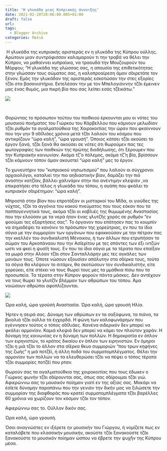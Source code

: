 ```yaml
---
title: 'Η γλυκάδα μιας Κυπριακής άννοιξης'
date: 2021-02-20T20:06:00.005+01:00
draft: false
url: 
tags:
  - Blogger Archive
categories: Παλιά
---
```


 Η γλυκάδα της κυπριακής αριστεράς εν η γλυκάδα της Κύπρου ούλλης. Αρώτουν μιαν συντρόφισσαν καλαμαρούν τι την τραβά να θέλει την Κύπρον, να μαθαίννει κυπραίικα, να τραουδά την Μουζουρούν του Μόρφου; “Η γλυκάδα της γλώσσας σας, η απουσία της επιθετικότητας στην γλώσσαν τους σώματος σας, η καλοπροαίρεση άμαν σ̆αιρετάτε τον ξένον. Εμάς την γλυκάδαν της αριστεράς εσκοτώσαν την στες εξορίες τζ̆αι στα βασανιστήρια. Εκτελέσαν την με τον Μπελογιάννην τζ̆αι έμεινεν μας ένας θυμός, μια πικρή βία που σας λείπει εσάς τζ̆εικάτω.”

  

[![](https://blogger.googleusercontent.com/img/b/R29vZ2xl/AVvXsEiwie_T1zIh2ie67pf9wR-z-z7ziYmVetoe5wRcyswWvnAOVfl3rMMGkQlie8SMMZ9Z28nuM88rtqwvuu-zPoUr1yBrge7u0-S-_40yVvYuVt8sC3H3xcy7u6m5Y5qH_XB0B6PpNZaqJoo/w391-h378/Hlias.png)](https://blogger.googleusercontent.com/img/b/R29vZ2xl/AVvXsEiwie_T1zIh2ie67pf9wR-z-z7ziYmVetoe5wRcyswWvnAOVfl3rMMGkQlie8SMMZ9Z28nuM88rtqwvuu-zPoUr1yBrge7u0-S-_40yVvYuVt8sC3H3xcy7u6m5Y5qH_XB0B6PpNZaqJoo/s1718/Hlias.png)

  
 

Θορώντας το πρόσωπον τούτου του παιθκιού έρκουνται μου οι νότες του μουσικού ποιήματος του Γιώρκου του Κάρβελλου που κάμνουν μελωδίαν τζ̆αι ρυθμόν τα αγαλματούθκια της Χοιροκοιτίας την ώραν που φκαίννουν που την γην 9 σ̆σ̆ιλιάες χρόνια μετά τζ̆αι λαλούν του κόσμου που αντικρίζουν “ώρα καλή”, “ώρα γρουσή”. Όποιος κάτσει τζ̆αι ακούσει το έργον ξανά, τζ̆αι ξανά θα ακούσει σε νότες ότι θωρούμεν πας τες φωτογραφίες των παιθκιών της πρώτης διαδήλωσης, ότι ξέρουμεν που την Κυπριακήν κοινωνίαν. Ακόμα τζ̆΄ο πόλεμος, ακόμα τζ̆΄η βία, βρίσσουν τζ̆αι κάμνουν τόπον άμαν ακουστεί “ώρα καλή” μες το έργον.

Το χωνευτήριν του “κυπριακού νησιωτισμού” που λαλούν οι σύγχρονοι αρχαιολόγοι, καταλιεί την πιο αηδιαστικήν βίαν, δαμάζει την πιό άνοστην κατζ̆ίαν, βάλλει χαλινάριν στην πιο ανέντιμην κλεψιάν ,να επικρατήσει στο τέλος η γλυκάδα του τόπου, η αγάπη που φκάλει το κυπριακόν σ̆αιρέτημαν: “ώρα καλή”.

Μπροστά στην βίαν που επροτάξαν οι μισταρκοί του Μίδα, οι γιούδες της νύχτας, τζ̆αι τα αγγόνια του κακού πνεύματος που τους εόκαν που τα παππογεννητικά τους, ακόμα τζ̆αι οι καβλιές της θυμωμένης Αναστασίας που την ελούσαν με τα νερά ήταν ένας γλυτζ̆ής χορός σε ρυθμόν “εν φοούμαι τες εξαρτήσεις σας”. Το όργανον που επάτησεν πας το κουμπίν να σημαδέψει το κανόνιν το πρόσωπον της χορεύτριας, εν που τα ίδια σόγια με την συμμορίαν των οργάνων που εφακκούσαν με την πέτραν πας την κκελλέν του συνδικαλιστή Μένοικου, ή των άλλων που ετρυπήσαν το σώμαν του Αρκοπάναου που την Ασ̆ιερίτου με τες σπόντες των έξι ιντζών ωστι να φκεί η ψυσ̆ιή τους. Εν που τα ίδια σόγια με τα τέρατα που επαίξαν τα μωρά στην Αλόαν τζ̆αι στον Σανταλλάρην μες τες αγκάλες των μανάων τους. Όποτε νώσουν εξουσίαν απόλυτην στα σ̆αίρκα τους, τούτα τα σόγια θα κλέψουν το σιτάριν, θα σκοτώσουν τον συνδικαλιστήν, είτε χορεύκει, είτε στέκει να τους θωρεί τους μες τα μμάθκια πίσω που τα προσωπεία. Τα τέρατα στην Κύπρον φορούν πάντα μάσκες. Δεν αντέχουν να τους θωρεί το γλυτζ̆ίν βλέμμαν των αθρώπων του τόπου. Άμα νοιώσουν αθρώποι αφοπλίζουνται.

  

[![](https://blogger.googleusercontent.com/img/b/R29vZ2xl/AVvXsEgmL15Ddj75fVOBiroEYfc3h0_MaOtfoyNXVAIM83Fdf9i24U_2p6tpcZz_nzxGdHxWXxwlhBRXWNgO-8DHUcORpiYVWLtnbvhMmrKU09v5BeM3Yw98Zb1luef_qggyn0zIBIXVZGaKUa0/w283-h425/Anastasia.png)](https://blogger.googleusercontent.com/img/b/R29vZ2xl/AVvXsEgmL15Ddj75fVOBiroEYfc3h0_MaOtfoyNXVAIM83Fdf9i24U_2p6tpcZz_nzxGdHxWXxwlhBRXWNgO-8DHUcORpiYVWLtnbvhMmrKU09v5BeM3Yw98Zb1luef_qggyn0zIBIXVZGaKUa0/s1498/Anastasia.png)

  
  

Ώρα καλή, ώρα γρούσή Αναστασία. Ώρα καλή, ώρα γρουσή Ηλία.

Ήρτεν η σειρά σας. Δύναμη των αθρώπων εν τα σαξόφωνα, τα πιάνα, τα βκιολιά τζ̆αι ούλλα τα έγχορδά. Η φώνη των καλοφωνάρηων που εγέννησεν τούτος ο τόπος σ̆σ̆ιλιάες. Κανένα σιδερικόν δεν μπορεί να φκάλει αρμονίαν. Καμιά κλεψιά δεν μπορεί να κάμει τον πλούτον χαράν. Η δύναμη της κοινωνίας εν η δύναμη των πολλών. Η δημοκρατία εν όπλον των ειρηνιστών, το κράτος δικαίου εν όπλον των ειρηνιστών. Εν όμηροι τζ̆αι η μιά τζ̆αι το άλλον στα σ̆ιέρκα θκυο συμμοριών “που τρων κηφήνες της ζωής” η μιά ποτζ̆εί, ή άλλη ποδά του συρματομπλέγματος. Θέλει την αρμονίαν των πολλών να τα ελευθερώσει τζ̆αι να πέψει ο τόπος τέρατα τζ̆αι συμμορίες ποτζ̆εί που ρταν. 

Θωρούν σας τα αγαλματούθκια της χοιροκοιτίας που τους έδωκεν ο Γιώρκος φωνήν τζ̆αι σ̆αίρουνται σας, όπως σας σ̆αίρουμαι τζ̆αι γιώ. Αφιερώννω σας το μουσικόν ποίημαν γιατί εν της αξίας σας. Μακάρι να έσ̆ιετε δύναμην παραπάνω που την γενιάν την δικήν μας να ξιλώσετε την συμμορίαν της διαφθοράς που κρατεί συρματομπλέγματα τζ̆αι βαρέλλες 60 χρόνια να χωρίζουν τον κόσμον τζ̆αι τον τόπον.

Αφιερώννω σας το. Ούλλον δικόν σας.

Ώρα καλή, ώρα γρουσή.

  

  

Όσοι αναγνώστες εν ιξέρετε ην μουσικήν του Γιώργου, ή νομίζετε πως εν καταλάβετε που κλασσικήν μουσικήν, ακούστε τζ̆αι ξανακούστε τζ̆αι ξανακούστε το μουσικόν ποίημαν ώσπου να έβρετε την ψυχ̆ήν της Κύπρου μέσα.

